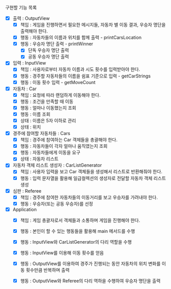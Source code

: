 구현할 기능 목록
- [x] 출력 : OutputView
  - [x] 책임 : 게임을 진행하면서 필요한 메시지들, 자동차 별 이동 결과, 우승자 명단을 출력해야 한다.
  - [x] 행동 : 자동차들의 이름과 위치를 함께 출력 - printCarsLocation
  - [x] 행동 : 우승자 명단 출력 - printWinner
    - [x] 단독 우승자 명단 출력 
    - [x] 공동 우승자 명단 출력
- [x] 입력 : InputView
  - [x] 책임 : 사용자로부터 자동차 이름과 시도 횟수를 입력받아야 한다.
  - [x] 행동 : 경주할 자동차들의 이름을 쉼표 기준으로 입력 - getCarStrings
  - [x] 행동 : 이동 횟수 입력 - getMoveCount
- [x] 자동차 : Car
  - [x] 책임 : 요청에 따라 랜덤하게 이동해야 한다.
  - [x] 행동 : 조건을 만족할 때 이동
  - [x] 행동 : 얼마나 이동했는지 조회
  - [x] 행동 : 이름 조회
  - [x] 상태 : 이름은 5자 이하로 관리
  - [x] 상태 : 위치
- [x] 경주에 참여할 자동차들 : Cars
  - [x] 책임 : 경주에 참여하는 Car 객체들을 총괄해야 한다. 
  - [x] 행동 : 자동차들이 각자 얼마나 움직였는지 조회
  - [x] 행동 : 자동차들에게 이동을 요구
  - [x] 상태 : 자동차 리스트
- [x] 자동차 객체 리스트 생성자 : CarListGenerator
  - [x] 책임 : 사용자 입력을 보고 Car 객체들을 생성해서 리스트로 반환해줘야 한다.
  - [x] 행동 : 입력 문자열을 활용해 일급컬렉션의 생성자로 전달할 자동차 객체 리스트 생성
- [x] 심판 : Referee
  - [x] 책임 : 경주에 참여한 자동차들의 이동거리를 보고 우승자를 가려내야 한다.
  - [x] 행동 : 우승자(또는 공동 우승자)를 선정 
- [x] Application
  - [x] 책임 : 게임 총괄자로서 객체들과 소통하며 게임을 진행해야 한다.
  - [x] 행동 : 본인이 할 수 있는 행동들을 활용해 main 메서드를 수행
  - [x] 행동 : InputView와 CarListGenerator의 다리 역할을 수행
  - [x] 행동 : InputView를 이용해 이동 횟수를 얻음
  - [x] 행동 : OutputView를 이용하여 경주가 진행되는 동안 자동차의 위치 변화를 이동 횟수만큼 반복하며 출력
  - [x] 행동 : OutputView와 Referee의 다리 역하을 수행하여 우승자 명단을 출력
  
